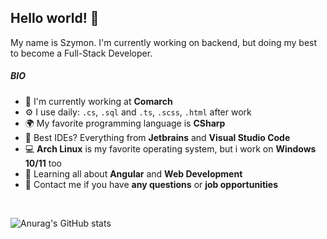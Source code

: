 ## Hello world! 👋

My name is Szymon. I'm currently working on backend, but doing my best to become a Full-Stack Developer.

##### BIO

- 🏢 I'm currently working at **Comarch**
- ⚙️ I use daily: `.cs`, `.sql` and `.ts`, `.scss`, `.html` after work
- 🌍 My favorite programming language is **CSharp**
- 📝 Best IDEs? Everything from **Jetbrains** and **Visual Studio Code**
- 💻 **Arch Linux** is my favorite operating system, but i work on **Windows 10/11** too
- 🌱 Learning all about **Angular** and **Web Development**
- 💬 Contact me if you have **any questions** or **job opportunities**

<br>

![Anurag's GitHub stats](https://github-readme-stats.vercel.app/api?username=oreze&show_icons=true&theme=dracula)
